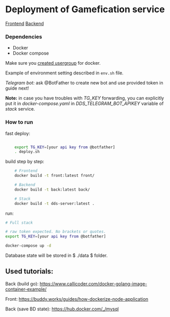 # Deployment of Gamefication service

[Frontend](https://github.com/dds-project-f19/dds-frontend/blob/03ec001585d47d93844c787a8f505b8d0551023e/src/serviceWorker.ts)
[Backend](https://github.com/dds-project-f19/dds-frontend/blob/03ec001585d47d93844c787a8f505b8d0551023e/src/serviceWorker.ts)

### Dependencies
* Docker
* Docker compose

Make sure you [created usergroup](https://docs.docker.com/install/linux/linux-postinstall/#manage-docker-as-a-non-root-user) for docker.

Example of environment setting described in ```env.sh``` file.

*Telegram bot:* ask @BotFather to create new bot and use provided token in guide next!

**Note:** in case you have troubles with *TG_KEY* forwarding, you can explicitly put it in *docker-compose.yaml* in *DDS_TELEGRAM_BOT_APIKEY* variable of *stack* service.

### How to run

fast deploy:
```bash

	export TG_KEY=[your api key from @botfather]
	. deploy.sh
```


build step by step:

``` bash
	# Frontend
	docker build -t front:latest front/

	# Backend
	docker build -t back:latest back/

	# Stack
	docker build -t dds-server:latest . 
```


run:

```bash
# Full stack 

# raw token expected. No brackets or quotes.
export TG_KEY=[your api key from @botfather]

docker-compose up -d
```

Database state will be stored in $ ./data $ folder.

## Used tutorials:

Back (build go):
https://www.callicoder.com/docker-golang-image-container-example/

Front:
https://buddy.works/guides/how-dockerize-node-application

Back (save BD state):
https://hub.docker.com/_/mysql

